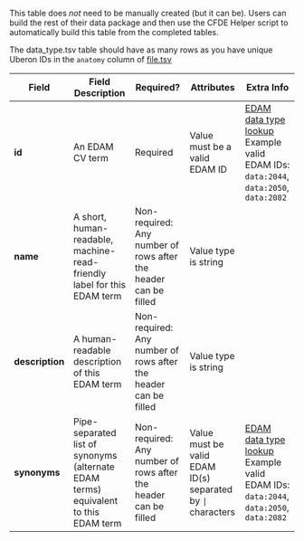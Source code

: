 This table does *not* need to be manually created (but it can be). Users can build the rest of their data package and then use the CFDE Helper script to automatically build this table from the completed tables.

The data_type.tsv table should have as many rows as you have unique Uberon IDs in the `anatomy` column of [file.tsv](./TableInfo:-file.tsv)


Field | Field Description | Required? |  Attributes | Extra Info 
------|-------------------|-----------|-------------|------------
**id** | An EDAM CV term | Required | Value must be a valid EDAM ID | [EDAM data type lookup](https://www.ebi.ac.uk/ols/ontologies/edam/terms?iri=http%3A%2F%2Fedamontology.org%2Fdata_0006&viewMode=All&siblings=false) <br /> Example valid EDAM IDs: `data:2044`, `data:2050`, `data:2082` 
**name** | A short, human-readable, machine-read-friendly label for this EDAM term| Non-required: Any number of rows after the header can be filled | Value type is string
**description** | A human-readable description of this EDAM term |  Non-required: Any number of rows after the header can be filled | Value type is string
**synonyms** | Pipe-separated list of synonyms (alternate EDAM terms) equivalent to this EDAM term | Non-required: Any number of rows after the header can be filled |  Value must be valid EDAM ID(s) separated by `\|` characters | [EDAM data type lookup](https://www.ebi.ac.uk/ols/ontologies/edam/terms?iri=http%3A%2F%2Fedamontology.org%2Fdata_0006&viewMode=All&siblings=false) <br />Example valid EDAM IDs: `data:2044`, `data:2050`, `data:2082` 